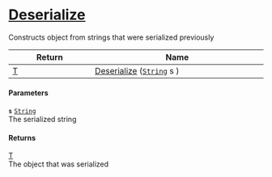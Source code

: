 # [Deserialize](./SerializationHelper--Deserialize.md)

Constructs object from strings that were serialized previously

| Return<div><a href="#"><img width=225></a></div> | Name<div><a href="#"><img width=525></a></div> | 
| --- | --- | 
| [T](./SerializationHelper--Deserialize.md) | [Deserialize](./SerializationHelper--Deserialize.md) ([`String`](https://docs.microsoft.com/en-us/dotnet/api/System.String) s ) | 


#### Parameters
**`s`**  [`String`](https://docs.microsoft.com/en-us/dotnet/api/System.String)<br>The serialized string
#### Returns
[T](./SerializationHelper--Deserialize.md)<br>
The object that was serialized